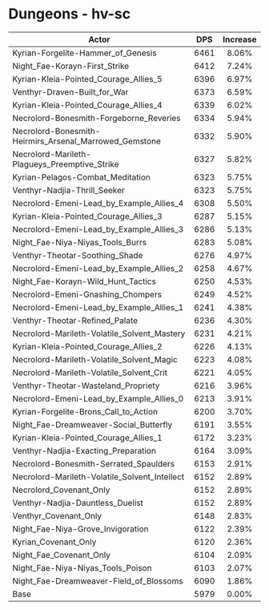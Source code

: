 # Dungeons - hv-sc
| Actor | DPS | Increase |
|---|:---:|:---:|
|Kyrian-Forgelite-Hammer_of_Genesis|6461|8.06%|
|Night_Fae-Korayn-First_Strike|6412|7.24%|
|Kyrian-Kleia-Pointed_Courage_Allies_5|6396|6.97%|
|Venthyr-Draven-Built_for_War|6373|6.59%|
|Kyrian-Kleia-Pointed_Courage_Allies_4|6339|6.02%|
|Necrolord-Bonesmith-Forgeborne_Reveries|6334|5.94%|
|Necrolord-Bonesmith-Heirmirs_Arsenal_Marrowed_Gemstone|6332|5.90%|
|Necrolord-Marileth-Plagueys_Preemptive_Strike|6327|5.82%|
|Kyrian-Pelagos-Combat_Meditation|6323|5.75%|
|Venthyr-Nadjia-Thrill_Seeker|6323|5.75%|
|Necrolord-Emeni-Lead_by_Example_Allies_4|6308|5.50%|
|Kyrian-Kleia-Pointed_Courage_Allies_3|6287|5.15%|
|Necrolord-Emeni-Lead_by_Example_Allies_3|6286|5.13%|
|Night_Fae-Niya-Niyas_Tools_Burrs|6283|5.08%|
|Venthyr-Theotar-Soothing_Shade|6276|4.97%|
|Necrolord-Emeni-Lead_by_Example_Allies_2|6258|4.67%|
|Night_Fae-Korayn-Wild_Hunt_Tactics|6250|4.53%|
|Necrolord-Emeni-Gnashing_Chompers|6249|4.52%|
|Necrolord-Emeni-Lead_by_Example_Allies_1|6241|4.38%|
|Venthyr-Theotar-Refined_Palate|6236|4.30%|
|Necrolord-Marileth-Volatile_Solvent_Mastery|6231|4.21%|
|Kyrian-Kleia-Pointed_Courage_Allies_2|6226|4.13%|
|Necrolord-Marileth-Volatile_Solvent_Magic|6223|4.08%|
|Necrolord-Marileth-Volatile_Solvent_Crit|6221|4.05%|
|Venthyr-Theotar-Wasteland_Propriety|6216|3.96%|
|Necrolord-Emeni-Lead_by_Example_Allies_0|6213|3.91%|
|Kyrian-Forgelite-Brons_Call_to_Action|6200|3.70%|
|Night_Fae-Dreamweaver-Social_Butterfly|6191|3.55%|
|Kyrian-Kleia-Pointed_Courage_Allies_1|6172|3.23%|
|Venthyr-Nadjia-Exacting_Preparation|6164|3.09%|
|Necrolord-Bonesmith-Serrated_Spaulders|6153|2.91%|
|Necrolord-Marileth-Volatile_Solvent_Intellect|6152|2.89%|
|Necrolord_Covenant_Only|6152|2.89%|
|Venthyr-Nadjia-Dauntless_Duelist|6152|2.89%|
|Venthyr_Covenant_Only|6148|2.83%|
|Night_Fae-Niya-Grove_Invigoration|6122|2.39%|
|Kyrian_Covenant_Only|6120|2.36%|
|Night_Fae_Covenant_Only|6104|2.09%|
|Night_Fae-Niya-Niyas_Tools_Poison|6103|2.07%|
|Night_Fae-Dreamweaver-Field_of_Blossoms|6090|1.86%|
|Base|5979|0.00%|
